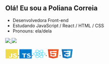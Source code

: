 ## Olá! Eu sou a Poliana Correia


- Desenvolvedora Front-end 
- Estudando JavaScript / React / HTML / CSS
- Pronouns: ela/dela

 <div>
  <a href="https://linkedin.com/in/polianakaren/">
  <img height="180em" src="https://github-readme-stats.vercel.app/api?username=Poliana-Correia&show_icons=true&theme=dracula&include_all_commits=true&count_private=true"/>
  <img height="180em" src="https://github-readme-stats.vercel.app/api/top-langs/?username=Poliana-Correia&layout=compact&langs_count=7&theme=dracula"/>
</div>
  <div style="display: inline_block"><br>
  <img align="center" alt="Poli-Js" height="30" width="40" src="https://raw.githubusercontent.com/devicons/devicon/master/icons/javascript/javascript-plain.svg">
  <img align="center" alt="Poli-Ts" height="30" width="40" src="https://raw.githubusercontent.com/devicons/devicon/master/icons/typescript/typescript-plain.svg">
  <img align="center" alt="Poli-React" height="30" width="40" src="https://raw.githubusercontent.com/devicons/devicon/master/icons/react/react-original.svg">
  <img align="center" alt="Poli-HTML" height="30" width="40" src="https://raw.githubusercontent.com/devicons/devicon/master/icons/html5/html5-original.svg">
  <img align="center" alt="Poli-CSS" height="30" width="40" src="https://raw.githubusercontent.com/devicons/devicon/master/icons/css3/css3-original.svg">
</div>
